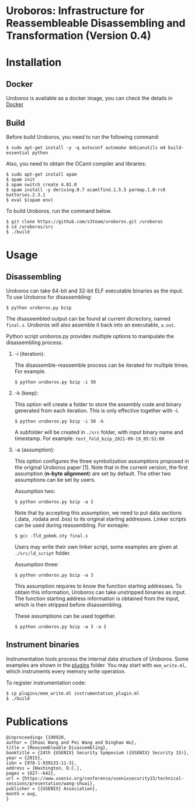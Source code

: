 # Uroboros: Infrastructure for Reassembleable Disassembling and Transformation (Version 0.4)

# Installation

## Docker

Uroboros is available as a docker image, you can check the details in [Docker](Docker)


## Build

Before build Uroboros, you need to run the following command:
```
$ sudo apt-get install -y -q autoconf automake debianutils m4 build-essential python
```

Also, you need to obtain the OCaml compiler and libraries:
```
$ sudo apt-get install opam
$ opam init
$ opam switch create 4.01.0
$ opam install -y deriving.0.7 ocamlfind.1.5.5 parmap.1.0-rc6 batteries.2.3.1
$ eval $(opam env)
```

To build Uroboros, run the command below.
```
$ git clone https://github.com/s3team/uroboros.git /uroboros
$ cd /uroboros/src
$ ./build
```
# Usage
## Disassembling

Uroboros can take 64-bit and 32-bit ELF executable binaries as the
input. To use Uroboros for disassembling:
```
$ python uroboros.py bzip
```
The disassembled output can be found at current dicrectory, named
`final.s`. Uroboros will also assemble it back into an executable,
`a.out`.

Python script uroboros.py provides multiple options to manipulate the
disassembling process.

1. -i (iteration):

    The disassemble-reassemble process can be iterated for multiple times. For example.
    ```
    $ python uroboros.py bzip -i 50
    ```
2. -k (keep):

    This option will create a folder to store the assembly code and binary generated from each iteration.  This is only effective together with -i.
    ```
    $ python uroboros.py bzip -i 50 -k
    ````
    A subfolder will be created in `./src` folder, with input binary name and
timestamp. For example: `test_fold_bzip_2021-09-19_05:51:00`

3. -a (assumption):

    This option configures the three symbolization assumptions proposed in
the original Uroboros paper [1]. Note that in the current version, the
first assumption (**n-byte alignment**) are set by default. The other
two assumptions can be set by users.

    Assumption two:
    ```
    $ python uroboros.py bzip -a 2
    ```
    Note that by accepting this assumption, we need to put data sections (.data,
.rodata and .bss) to its original starting addresses. Linker scripts can be
used during reassembling. For exmaple:
    ```
    $ gcc -Tld_gobmk.sty final.s
    ```
    Users may write their own linker script, some examples are given at
`./src/ld_script` folder.


    Assumption three:
    ```
    $ python uroboros.py bzip -a 3
    ```

    This assumption requires to know the function starting addresses. To
obtain this information, Uroboros can take unstripped binaries
as input. The function starting address information is obtained from
the input, which is then stripped before disassembling.


    These assumptions can be used together.
    ```
    $ python uroboros.py bzip -a 3 -a 2
    ```

## Instrument binaries

Instrumentation tools process the internal data structure of
Uroboros. Some examples are shown in the [plugins](src/plugins) folder. You
may start with `mem_write.ml`, which instruments every memory write
operation.

To register instrumentation code:
```
$ cp plugins/mem_write.ml instrumentation_plugin.ml
$ ./build
```


# Publications
```
@inproceedings {190920,
author = {Shuai Wang and Pei Wang and Dinghao Wu},
title = {Reassembleable Disassembling},
booktitle = {24th {USENIX} Security Symposium ({USENIX} Security 15)},
year = {2015},
isbn = {978-1-939133-11-3},
address = {Washington, D.C.},
pages = {627--642},
url = {https://www.usenix.org/conference/usenixsecurity15/technical-sessions/presentation/wang-shuai},
publisher = {{USENIX} Association},
month = aug,
}
```
